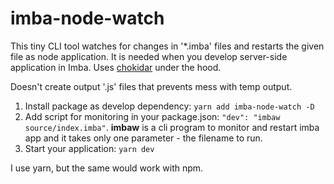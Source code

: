 # imba-node-watch
This tiny CLI tool watches for changes in '*.imba' files and restarts the given file as node application. It is needed when you develop server-side application in Imba.
Uses [chokidar](https://github.com/paulmillr/chokidar) under the hood.

Doesn't create output '.js' files that prevents mess with temp output.

1. Install package as develop dependency: `yarn add imba-node-watch -D`
2. Add script for monitoring in your package.json: `"dev": "imbaw source/index.imba"`. **imbaw** is a cli program to monitor and restart imba app and it takes only one parameter - the filename to run.
3. Start your application: `yarn dev`

I use yarn, but the same would work with npm.
